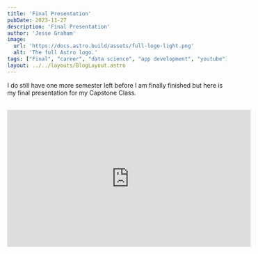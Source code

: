 ```yaml
---
title: 'Final Presentation'
pubDate: 2023-11-27
description: 'Final Presentation'
author: 'Jesse Graham'
image:
  url: 'https://docs.astro.build/assets/full-logo-light.png'
  alt: 'The full Astro logo.'
tags: ["Final", "career", "data science", "app development", "youtube"]
layout: ../../layouts/BlogLayout.astro
---
```

<p>
I do still have one more semester left before I am finally finished but here is my final presentation for my Capstone Class. 
</p>
<br>
<iframe width="560" height="315" src="https://www.youtube.com/embed/QrtnaB6BNSM?si=KBVOq0N1uDmhVf3t" title="YouTube video player" frameborder="0" allow="accelerometer; autoplay; clipboard-write; encrypted-media; gyroscope; picture-in-picture; web-share" allowfullscreen></iframe>